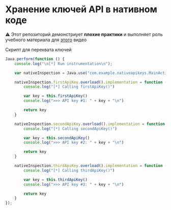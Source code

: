 # Хранение ключей API в нативном коде

⚠️ Этот репозиторий демонстриует **плохие практики** и выполняет роль учебного материала для [этого](https://www.youtube.com/watch?v=LpOvHhpcVG4) видео 

Скрипт для перехвата ключей
```javascript
Java.perform(function () {
    console.log("\n[*] Run instrumentation\n");

    var nativeInspection = Java.use("com.example.nativeapikeys.MainActivity")

    nativeInspection.firstApiKey.overload().implementation = function () {
        console.log("[*] Calling firstApiKey()")

        var key = this.firstApiKey()
        console.log(">>> API key #1: " + key + "\n")

        return key
    }

    nativeInspection.secondApiKey.overload().implementation = function () {
        console.log("[*] Calling secondApiKey()")

        var key = this.secondApiKey()
        console.log(">>> API key #2: " + key + "\n")

        return key
    }

    nativeInspection.thirdApiKey.overload().implementation = function () {
        console.log("[*] Calling thirdApiKey()")

        var key = this.thirdApiKey()
        console.log(">>> API key #3: " + key + "\n")

        return key
    }
});
```
